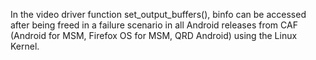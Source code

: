 In the video driver function set_output_buffers(), binfo can be accessed after being freed in a failure scenario in all Android releases from CAF (Android for MSM, Firefox OS for MSM, QRD Android) using the Linux Kernel.